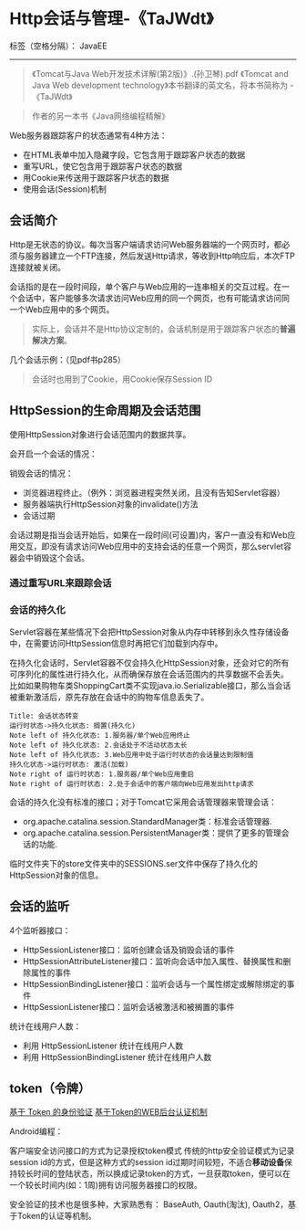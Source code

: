 ﻿# Http会话与管理-《TaJWdt》

标签（空格分隔）： JavaEE

---

> 《Tomcat与Java Web开发技术详解(第2版)》.(孙卫琴).pdf
《Tomcat and Java Web development technology》本书翻译的英文名，将本书简称为 -《TaJWdt》
 
 > 作者的另一本书《Java网络编程精解》

Web服务器跟踪客户的状态通常有4种方法：

- 在HTML表单中加入隐藏字段，它包含用于跟踪客户状态的数据
- 重写URL，使它包含用于跟踪客户状态的数据
- 用Cookie来传送用于跟踪客户状态的数据
- 使用会话(Session)机制



## 会话简介
Http是无状态的协议。每次当客户端请求访问Web服务器端的一个网页时，都必须与服务器建立一个FTP连接，然后发送Http请求，等收到Http响应后，本次FTP连接就被关闭。


会话指的是在一段时间段，单个客户与Web应用的一连串相关的交互过程。在一个会话中，客户能够多次请求访问Web应用的同一个网页，也有可能请求访问同一个Web应用中的多个网页。

> 实际上，会话并不是Http协议定制的，会话机制是用于跟踪客户状态的**普遍解决方案**。


几个会话示例：（见pdf书p285）


> 会话时也用到了Cookie，用Cookie保存Session ID

## HttpSession的生命周期及会话范围

使用HttpSession对象进行会话范围内的数据共享。

会开启一个会话的情况：


销毁会话的情况：

- 浏览器进程终止。（例外：浏览器进程突然关闭，且没有告知Servlet容器）
- 服务器端执行HttpSession对象的invalidate()方法
- 会话过期

会话过期是指当会话开始后，如果在一段时间(可设置)内，客户一直没有和Web应用交互，即没有请求访问Web应用中的支持会话的任意一个网页，那么servlet容器会中销毁这个会话。



### 通过重写URL来跟踪会话



### 会话的持久化
Servlet容器在某些情况下会把HttpSession对象从内存中转移到永久性存储设备中，在需要访问HttpSession信息时再把它们加载到内存中。

在持久化会话时，Servlet容器不仅会持久化HttpSession对象，还会对它的所有可序列化的属性进行持久化，从而确保存放在会话范围内的共享数据不会丢失。
比如如果购物车类ShoppingCart类不实现java.io.Serializable接口，那么当会话被重新激活后，原先存放在会话中的购物车信息丢失了。



```seq
Title: 会话状态转变
运行时状态->持久化状态: 搁置(持久化)
Note left of 持久化状态: 1.服务器/单个Web应用终止
Note left of 持久化状态: 2.会话处于不活动状态太长
Note left of 持久化状态: 3.Web应用中处于运行时状态的会话量达到限制值
持久化状态->运行时状态: 激活(加载)
Note right of 运行时状态: 1.服务器/单个Web应用重启
Note right of 运行时状态: 2.处于会话中的客户端向Web应用发出http请求
```


会话的持久化没有标准的接口；对于Tomcat它采用会话管理器来管理会话：

- org.apache.catalina.session.StandardManager类：标准会话管理器.
- org.apache.catalina.session.PersistentManager类：提供了更多的管理会话的功能.


临时文件夹下的store文件夹中的SESSIONS.ser文件中保存了持久化的HttpSession对象的信息。



## 会话的监听
4个监听器接口：

- HttpSessionListener接口：监听创建会话及销毁会话的事件
- HttpSessionAttributeListener接口：监听向会话中加入属性、替换属性和删除属性的事件
- HttpSessionBindingListener接口：监听会话与一个属性绑定或解除绑定的事件
- HttpSessionListener接口：监听会话被激活和被搁置的事件


统计在线用户人数：

- 利用 HttpSessionListener 统计在线用户人数
- 利用 HttpSessionBindingListener 统计在线用户人数




## token（令牌）
[基于 Token 的身份验证](https://ninghao.net/blog/2834)
[基于Token的WEB后台认证机制](http://www.cnblogs.com/xiekeli/p/5607107.html)


Android编程：

客户端安全访问接口的方式为记录授权token模式
传统的http安全验证模式为记录session id的方式，但是这种方式的session id过期时间较短，不适合**移动设备**保持较长时间的登陆状态，所以换成记录token的方式，一旦获取token，便可以在一个较长时间内(如：1周)拥有访问服务器接口的权限。



安全验证的技术也是很多种，大家熟悉有： BaseAuth, Oauth(淘汰), Oauth2，基于Token的认证等机制。